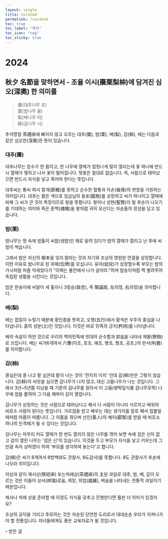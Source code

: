 ```yaml
---
layout: single
title: Curated
permalink: /curated
toc: true
toc_label: "목차"
toc_icon: "cog"
toc_sticky: true
---
```


<head>
	<link rel="stylesheet" href="/resource/styles.css">
</head>


<h1 id="2024">2024</h1>

<h2 id="thxgiving">
秋夕 名節을 맞하면서
- 조율 이시(棗栗梨枾)에 담겨진 심오(深奧) 한 의미를
</h2>

<blockquote>
棗(대추나무 조)
<br>
栗(밤나무 율)
<br>
梨(배나무 이)
<br>
枾(감나무 시)
</blockquote>


추석명절 茶禮床에 빠지지 않고 오르는 대추(棗), 밤(栗), 배(梨), 감(枾), 에는 다음과 같은 심오한(深奧)한 뜻이 있습니다.

<h3>대추(棗)</h3>

대추나무는 암수가 한 몸이고, 한 나무에 열매가 엄청나게 많이 열리는데 꽃 하나에 반드시 열매가 맺히고 나서 꽃이 떨어집니다.
헛꽃은 절대로 없습니다.
즉, 사람으로 태어났으면 반드시 자식을 낳고 죽어야 한다는 뜻입니다.

대추씨는 통씨 여서 절개(節槪)를 뜻하고 순수한 혈통과 자손(後孫)의 번창을 기원하는 의미입니다.
대추는 붉은 색으로 임금님의 용포(龍袍)를 상징하고 씨가 하나이고 열매에 비해 그 씨가 큰 것이 특징이므로 왕을 뜻합니다.
왕이나 성현(聖賢)이 될 후손이 나오기를 기대하는 의미와 죽은 혼백(魂魄)을 왕처럼 귀히 모신다는 자손들의 정성을 담고 있습니다.

<h3>밤(栗)</h3>

밤나무는 땅 속에 밤톨이 씨밤(생밤)인 채로 달려 있다가 밤의 열매가 열리고 난 후에 씨밤이 썩습니다.

그래서 밤은 자신의 根本을 잊지 말라는 것과  자기와 조상의 영원한 연결을 상징합니다.
이런 이유로 밤나무로 된 위패(位牌)를 모십니다.
유아(幼兒)가 성장할수록 부모는 밤의 가시처럼 차츰 억세었다가
"이제는 품안에서 나가 살아라."하며 밤송이처럼 쩍 벌려주어 독립된 생활을 시킨다는 것입니다.

밤은 한송이에 씨알이 세 톨이니 3정승(政丞), 즉 領議政, 左의정, 右의정)을 의미합니다.

<h3>배(梨)</h3>

배는 껍질이 누렇기 때문에 황인종을 뜻하고,
오행(五行)에서 황색은 우주의 중심을 나타냅니다.  흙의 성분(土)인 것입니다.
이것은 바로 민족의 긍지(矜持)를 나타냅니다.

배의 속살이 하얀 것으로  우리의 백의민족에 빗대어  순수함과 밝음을 나타내 제물(祭物)로 쓰입니다.
배는 씨가6개여서 六曹(이조, 호조, 예조, 병조, 형조, 공조,)의 판서(判書)를 의미합니다.

<h3>감(枾)</h3>

콩심은데 콩 나고 팥 심은데 팥이 나는 것이 '천지의 이치' 인데 감(枾)만은 그렇지 않습니다.
감(枾)의 씨앗을 심으면 감나무가 나지 않고, 대신 고욤나무가 나는 것입니다.
그래서 3년~5년쯤 지났을 때 기존의 감나무를 잘라서 이 고욤(쌍떡잎식물 감나무모목) 나무에 접을 붙여야 그 다음 해부터 감이 열립니다.

감나무가 상징하는 것은 사람으로 태어났다고 해서 다 사람이 아니라 가르치고 배워야 비로소 사람이 된다는 뜻입니다.
가르침을 받고 배우는 데는 생가지를 칼로 째서 접붙일 때처럼 아픔이 따릅니다.
그 아픔을 겪으며 선인(善人)의 예지(叡智)를 받을 때 비로소 하나의 인격체가 될 수 있다는 것입니다.

감나무는 아무리 커도 열매가 한 번도 열리지 않은 나무를 꺾어 보면 속에 검은 신이 없고 감이 열린 나무는 '검은 신'이 있습니다.
이것을 두고 부모가 자식을 낳고 키우는데 그 만큼 속이 상하였다 하여 '부모를 생각하여 놓는다'고 합니다.

감(枾)은 씨가 8개여서 8방백(8도 관찰사, 8도감사)를 뜻합니다.
8도 관찰사가 후손에 나오라 의미입니다.

이상과 같이 제사상(祭祀床) 또는차례상(茶禮床)의 主된 과일로 대추, 밤, 배, 감이 오르는 것은
이들이 상서(祥瑞)로움, 희망, 위엄(威嚴), 벼슬을 나타내는 전통적 과일이기 때문입니다.

제사나 차례 상을 준비할 때  이정도 지식을 갖추고 진행한다면 훨씬 더 의미가 있겠지요?

조상의 공덕을 기리고 추모하는 것은 자손된 당연한 도리로서
대대손손 우리가 지켜나가야 할 전통입니다.
자녀들에게도 좋은 교육자료가 될 것입니다.

&ndash; 받은 글


